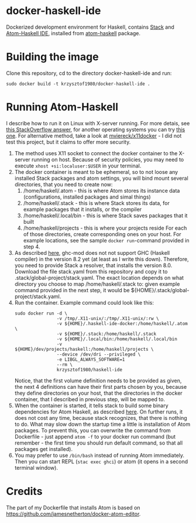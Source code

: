 # docker-haskell-ide
Dockerized development environment for Haskell, contains [Stack](https://docs.haskellstack.org/en/stable/README/) and [Atom-Haskell IDE](https://atom-haskell.github.io/), installed from [atom-haskell](https://atom.io/packages/atom-haskell) package.

# Building the image
Clone this repository, cd to the directory docker-haskell-ide and run:
```
sudo docker build -t krzysztof1980/docker-haskell-ide .
```

# Running Atom-Haskell
I describe how to run it on Linux with X-server running. For more detais, see [this StackOverflow answer](https://stackoverflow.com/questions/25281992/alternatives-to-ssh-x11-forwarding-for-docker-containers/25334301#25334301), for another operating systems you can try [this one](https://stackoverflow.com/questions/16296753/can-you-run-gui-apps-in-a-docker-container/36190462#36190462). For alternative method, take a look at [mviereck/x11docker](https://github.com/mviereck/x11docker) - I did not test this project, but it claims to offer more security.

1. The method uses X11 socket to connect the docker container to the X-server running on host. Because of security policies, you may need to execute `xhost +si:localuser:$USER` in your terminal.
1. The docker container is meant to be ephemeral, so to not loose any installed Stack packages and atom settings, you will bind mount several directories, that you need to create now:
    1. /home/haskell/.atom - this is where Atom stores its instance data (configurations, installed packages and simal things)
    1. /home/haskell/.stack - this is where Stack stores its data, for example packages that it installs, or the compiler
    1. /home/haskell/.local/bin - this is where Stack saves packages that it built
    1. /home/haskell/projects - this is where your projects reside
    For each of those directories, create corresponding ones on your host. For example locations, see the sample `docker run`-command provided in step 4.
1. As described [here](https://atom-haskell.github.io/installation/installing-binary-dependencies/), ghc-mod does not not support GHC (Haskell compiler) in the version 8.2 yet (at least as I write this down). Therefore, you need to provide Stack a resolver, that installs the version 8.0. Download the file stack.yaml from this repository and copy it to .stack/global-project/stack.yaml. The exact location depends on what directory you choose to map /home/haskell/.stack to: given example command provided in the next step, it would be ${HOME}/.stack/global-project/stack.yaml.
1. Run the container. Example command could look like this:
    ```
    sudo docker run -d \
                    -v /tmp/.X11-unix/:/tmp/.X11-unix/:rw \
                    -v ${HOME}/.haskell-ide-docker:/home/haskell/.atom \
                    -v ${HOME}/.stack:/home/haskell/.stack
                    -v ${HOME}/.local/bin:/home/haskell/.local/bin
                    -v ${HOME}/dev/projects/haskell:/home/haskell/projects \
                    --device /dev/dri --privileged \
                    -e LIBGL_ALWAYS_SOFTWARE=1
                    --rm \
                    krzysztof1980/haskell-ide
    ```
    Notice, that the first volume definition needs to be provided as given, the next 4 definitions can have their first parts chosen by you, because they define directories on your host, that the directories in the docker container, that I described in previous step, will be mapped to.
1. When the container is started, it tells stack to build some binary dependencies for Atom Haskell, as described [here](https://atom-haskell.github.io/installation/installing-binary-dependencies/). On further runs, it does not cost any time, because stack recognizes, that there is nothing to do. What may slow down the startup time a little is installation of Atom packages. To prevent this, you can overwrite the command from Dockerfile - just append `atom -f` to your docker run command (but remember - the first time you should run default command, so that all packages get installed).
1. You may prefer to use ```/bin/bash``` instead of running Atom immediately. Then you can start REPL (```stac exec ghci```) or atom (it opens in a second terminal window).

# Credits
The part of my Dockerfile that installs Atom is based on https://github.com/jamesnetherton/docker-atom-editor.
